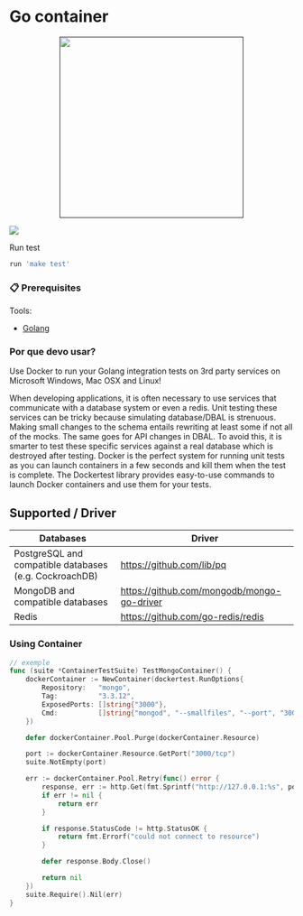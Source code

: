 # Go container

<p align="center">
<a href=""><img src="https://miro.medium.com/max/880/1*136qhXxInh44-pWrPrkLTw.png" align="center" height="321" width="326" ></a>
</p>

<a href="https://github.com/witalok2/go-container/actions/workflows/test.yaml">
    <img src="https://github.com/witalok2/go-container/workflows/Test/badge.svg?style=flat" />
</a>

Run test 
```sh
run 'make test'
```

### 📋 Prerequisites

Tools: 
- [Golang](https://golang.org/doc/install)

### Por que devo usar?
Use Docker to run your Golang integration tests on 3rd party services on Microsoft Windows, Mac OSX and Linux!

When developing applications, it is often necessary to use services that communicate with a database system or even a redis. Unit testing these services can be tricky because simulating database/DBAL is strenuous. Making small changes to the schema entails rewriting at least some if not all of the mocks. The same goes for API changes in DBAL. To avoid this, it is smarter to test these specific services against a real database which is destroyed after testing. Docker is the perfect system for running unit tests as you can launch containers in a few seconds and kill them when the test is complete. The Dockertest library provides easy-to-use commands to launch Docker containers and use them for your tests.

## Supported / Driver
Databases | Driver
----------|-----------
PostgreSQL and compatible databases (e.g. CockroachDB) | https://github.com/lib/pq
MongoDB and compatible databases | https://github.com/mongodb/mongo-go-driver
Redis | https://github.com/go-redis/redis

### Using Container
```go
// exemple
func (suite *ContainerTestSuite) TestMongoContainer() {
	dockerContainer := NewContainer(dockertest.RunOptions{
		Repository:   "mongo",
		Tag:          "3.3.12",
		ExposedPorts: []string{"3000"},
		Cmd:          []string{"mongod", "--smallfiles", "--port", "3000"},
	})

	defer dockerContainer.Pool.Purge(dockerContainer.Resource)

	port := dockerContainer.Resource.GetPort("3000/tcp")
	suite.NotEmpty(port)

	err := dockerContainer.Pool.Retry(func() error {
		response, err := http.Get(fmt.Sprintf("http://127.0.0.1:%s", port))
		if err != nil {
			return err
		}

		if response.StatusCode != http.StatusOK {
			return fmt.Errorf("could not connect to resource")
		}

		defer response.Body.Close()

		return nil
	})
	suite.Require().Nil(err)
}
```